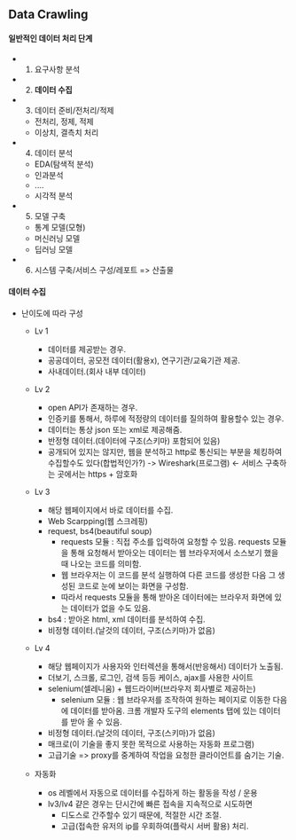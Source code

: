 ## Data Crawling

#### 일반적인 데이터 처리 단계

- 1. 요구사항 분석
- 2. **데이터 수집**
- 3. 데이터 준비/전처리/적제
    - 전처리, 정제, 적제
    - 이상치, 결측치 처리
- 4. 데이터 분석
    - EDA(탐색적 분석)
    - 인과분석
    - ....
    - 시각적 분석
- 5. 모델 구축
    - 통계 모델(모형)
    - 머신러닝 모델
    - 딥러닝 모델
- 6. 시스템 구축/서비스 구성/레포트 => 산출물



#### 데이터 수집
- 난이도에 따라 구성
    - Lv 1
      - 데이터를 제공받는 경우.
      - 공공데이터, 공모전 데이터(활용x), 연구기관/교육기관 제공.
      - 사내데이터.(회사 내부 데이터)
    
    - Lv 2
        - open API가 존재하는 경우.
        - 인증키를 통해서, 하루에 적정량의 데이터를 질의하여 활용할수 있는 경우.
        - 데이터는 통상 json 또는 xml로 제공해줌.
        - 반정형 데이터.(데이터에 구조(스키마) 포함되어 있음)
        - 공개되어 있지는 않지만, 웹을 분석하고 http로 통신되는 부분을 체킹하여 수집할수도 있다(합법적인가?) -> Wireshark(프로그램) <- 서비스 구축하는 곳에서는 https + 암호화
     
    - Lv 3
        - 해당 웹페이지에서 바로 데이터를 수집.
        - Web Scarpping(웹 스크레핑)
        - request, bs4(beautiful soup)
            - requests 모듈 : 직접 주소를 입력하여 요청할 수 있음. requests 모듈을 통해 요청해서 받아오는 데이터는 웹 브라우저에서 소스보기 했을 때 나오는 코드를 의미함. 
            - 웹 브라우저는 이 코드를 분석 실행하여 다른 코드를 생성한 다음 그 생성된 코드로 눈에 보이는 화면을 구성함. 
            - 따라서 requests 모듈을 통해 받아온 데이터에는 브라우저 화면에 있는 데이터가 없을 수도 있음.
        - bs4 : 받아온 html, xml 데이터를 분석하여 수집.
        - 비정형 데이터.(날것의 데이터, 구조(스키마)가 없음)
        
    - Lv 4
        - 해당 웹페이지가 사용자와 인터렉션을 통해서(반응해서) 데이터가 노출됨.
        - 더보기, 스크롤, 로그인, 검색 등등 케이스, ajax를 사용한 사이트
        - selenium(셀레니움) + 웹드라이버(브라우저 회사별로 제공하는)
             - selenium 모듈 : 웹 브라우저를 조작하여 원하는 페이지로 이동한 다음에 데이터를 받아옴. 크롬 개발자 도구의 elements 탭에 있는 데이터를 받아 올 수 있음.
        - 비정형 데이터.(날것의 데이터, 구조(스키마)가 없음)
        - 매크로(이 기술을 좋지 못한 목적으로 사용하는 자동화 프로그램)
        - 고급기술 => proxy를 중계하여 작업을 요청한 클라이언트를 숨기는 기술.
        
    - 자동화
        - os 레벨에서 자동으로 데이터를 수집하게 하는 활동을 작성 / 운용 
        - lv3/lv4 걑은 경우는 단시간에 빠른 접속을 지속적으로 시도하면
            - 디도스로 간주할수 있기 때문에, 적절한 시간 조절.
            - 고급(접속한 유저의 ip를 우회하여(플락시 서버 활용) 처리.

